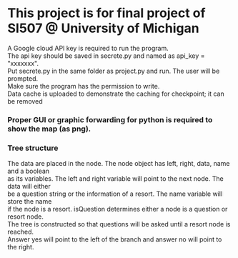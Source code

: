 # This project is for final project of SI507 @ University of Michigan  
A Google cloud API key is required to run the program.  
The api key should be saved in secrete.py and named as api_key = "xxxxxxx".  
Put secrete.py in the same folder as project.py and run. The user will be prompted.  
Make sure the program has the permission to write.  
Data cache is uploaded to demonstrate the caching for checkpoint; it can be removed  
### Proper GUI or graphic forwarding for python is required to show the map (as png).  
  
### Tree structure  
The data are placed in the node. The node object has left, right, data, name and a boolean  
as its variables. The left and right variable will point to the next node. The data will either  
be a question string or the information of a resort. The name variable will store the name  
if the node is a resort. isQuestion determines either a node is a question or resort node.  
The tree is constructed so that questions will be asked until a resort node is reached.  
Answer yes will point to the left of the branch and answer no will point to the right.